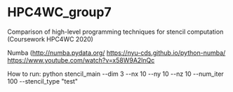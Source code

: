 # HPC4WC_group7
Comparison of high-level programming techniques for stencil computation (Coursework HPC4WC 2020)

Numba (http://numba.pydata.org/ 
https://nyu-cds.github.io/python-numba/
https://www.youtube.com/watch?v=x58W9A2lnQc 


How to run:
python stencil_main --dim 3 --nx 10 --ny 10 --nz 10 --num_iter 100 --stencil_type "test"